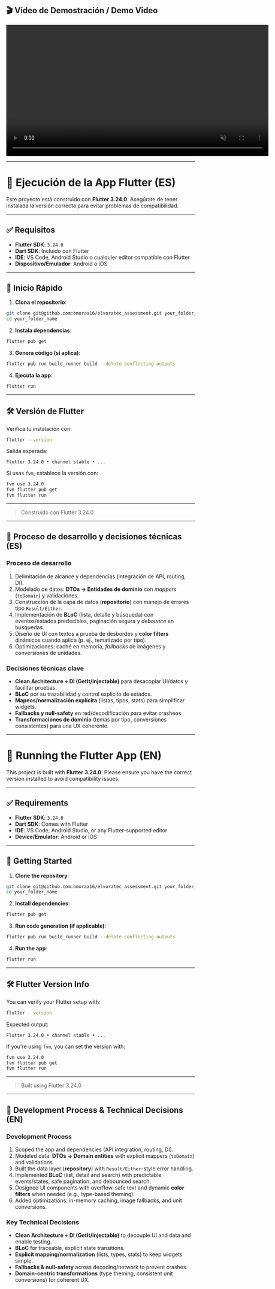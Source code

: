 ## 🎬 Vídeo de Demostración / Demo Video
<video src="assets/demo.mp4" controls muted playsinline width="700"></video>

---

# 📱 Ejecución de la App Flutter (ES)

Este proyecto está construido con **Flutter 3.24.0**. Asegúrate de tener instalada la versión correcta para evitar problemas de compatibilidad.

---

## ✅ Requisitos

- **Flutter SDK**: `3.24.0`  
- **Dart SDK**: Incluido con Flutter  
- **IDE**: VS Code, Android Studio o cualquier editor compatible con Flutter  
- **Dispositivo/Emulador**: Android o iOS

---

## 🚀 Inicio Rápido

1. **Clona el repositorio**:
```bash
git clone git@github.com:bmoraa16/elvoratec_assessment.git your_folder_name
cd your_folder_name
```

2. **Instala dependencias**:
```bash
flutter pub get
```

3. **Genera código (si aplica)**:
```bash
flutter pub run build_runner build --delete-conflicting-outputs
```

4. **Ejecuta la app**:
```bash
flutter run
```

---

## 🛠️ Versión de Flutter

Verifica tu instalación con:

```bash
flutter --version
```

Salida esperada:
```
Flutter 3.24.0 • channel stable • ...
```

Si usas `fvm`, establece la versión con:
```bash
fvm use 3.24.0
fvm flutter pub get
fvm flutter run
```

---

> Construido con Flutter 3.24.0

---

## 🧠 Proceso de desarrollo y decisiones técnicas (ES)

### Proceso de desarrollo
1. Delimitación de alcance y dependencias (integración de API, routing, DI).  
2. Modelado de datos: **DTOs → Entidades de dominio** con *mappers* (`toDomain`) y validaciones.  
3. Construcción de la capa de datos (**repositorio**) con manejo de errores tipo `Result/Either`.  
4. Implementación de **BLoC** (lista, detalle y búsqueda) con eventos/estados predecibles, paginación segura y *debounce* en búsquedas.  
5. Diseño de UI con textos a prueba de desbordes y **color filters** dinámicos cuando aplica (p. ej., tematizado por tipo).  
6. Optimizaciones: caché en memoria, *fallbacks* de imágenes y conversiones de unidades.  

### Decisiones técnicas clave
- **Clean Architecture + DI (GetIt/injectable)** para desacoplar UI/datos y facilitar pruebas.  
- **BLoC** por su trazabilidad y control explícito de estados.  
- **Mapeos/normalización explícita** (listas, tipos, stats) para simplificar widgets.  
- **Fallbacks y null-safety** en red/decodificación para evitar crasheos.  
- **Transformaciones de dominio** (temas por tipo, conversiones consistentes) para una UX coherente.


---

# 🧭 Running the Flutter App (EN)

This project is built with **Flutter 3.24.0**. Please ensure you have the correct version installed to avoid compatibility issues.

---

## ✅ Requirements

- **Flutter SDK**: `3.24.0`  
- **Dart SDK**: Comes with Flutter  
- **IDE**: VS Code, Android Studio, or any Flutter-supported editor  
- **Device/Emulator**: Android or iOS

---

## 🚀 Getting Started

1. **Clone the repository**:
```bash
git clone git@github.com:bmoraa16/elvoratec_assessment.git your_folder_name
cd your_folder_name
```

2. **Install dependencies**:
```bash
flutter pub get
```

3. **Run code generation (if applicable)**:
```bash
flutter pub run build_runner build --delete-conflicting-outputs
```

4. **Run the app**:
```bash
flutter run
```

---

## 🛠️ Flutter Version Info

You can verify your Flutter setup with:

```bash
flutter --version
```

Expected output:
```
Flutter 3.24.0 • channel stable • ...
```

If you're using `fvm`, you can set the version with:
```bash
fvm use 3.24.0
fvm flutter pub get
fvm flutter run
```

---

> Built using Flutter 3.24.0

---

## 🧠 Development Process & Technical Decisions (EN)

### Development Process
1. Scoped the app and dependencies (API integration, routing, DI).  
2. Modeled data: **DTOs → Domain entities** with explicit mappers (`toDomain`) and validations.  
3. Built the data layer (**repository**) with `Result/Either`-style error handling.  
4. Implemented **BLoC** (list, detail and search) with predictable events/states, safe pagination, and debounced search.  
5. Designed UI components with overflow-safe text and dynamic **color filters** when needed (e.g., type-based theming).  
6. Added optimizations: in-memory caching, image fallbacks, and unit conversions.

### Key Technical Decisions
- **Clean Architecture + DI (GetIt/injectable)** to decouple UI and data and enable testing.  
- **BLoC** for traceable, explicit state transitions.  
- **Explicit mapping/normalization** (lists, types, stats) to keep widgets simple.  
- **Fallbacks & null-safety** across decoding/network to prevent crashes.  
- **Domain-centric transformations** (type theming, consistent unit conversions) for coherent UX.
